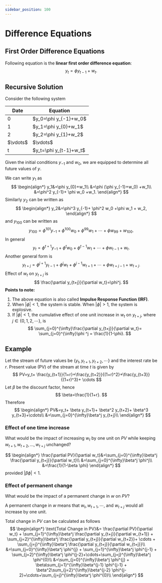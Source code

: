 ```yaml
---
sidebar_position: 100
---
```

# Difference Equations

## First Order Difference Equations

Following equation is the **linear first order difference equation**:
$$
y_t=\phi y_{t-1}+w_t.
$$

## Recursive Solution

Consider the following system

<div style={{ textAlign: 'center' }}>
    <table>
        <thead>
            <tr>
                <th>Date</th>
                <th>Equation</th>
            </tr>
        </thead>
        <tbody>
            <tr>
                <td>0</td>
                <td>$y_0=\phi y_{-1}+w_0$</td>
            </tr>
            <tr>
                <td>1</td>
                <td>$y_1=\phi y_{0}+w_1$</td>
            </tr>
            <tr>
                <td>2</td>
                <td>$y_2=\phi y_{1}+w_2$</td>
            </tr>
            <tr>
                <td>$\vdots$</td>
                <td>$\vdots$</td>
            </tr>
            <tr>
                <td>t</td>
                <td>$y_t=\phi y_{t-1}+w_t$</td>
            </tr>
        </tbody>
    </table>
</div>

Given the initial conditions $y_{-1}$ and $w_0$, we are equipped to determine all future values of $y$.

We can write $y_1$ as 
$$
\begin{align*}
y_1&=\phi y_{0}+w_1\\
&=\phi (\phi y_{-1}+w_0) +w_1\\
&=\phi^2 y_{-1}+ \phi w_0 +w_1.
\end{align*}
$$
Similarly $y_2$ can be written as
$$
\begin{align*}
y_2&=\phi^3 y_{-1}+ \phi^2 w_0 +\phi w_1 + w_2,
\end{align*}
$$
and $y_{100}$ can be written as
$$
y_{100}=\phi^{101}y_{-1}+\phi^{100}w_0 + \phi^{99}w_1 + \cdots+\phi w_{99}+w_{100}.
$$
In general
$$
y_{t}=\phi^{t+1}y_{-1}+\phi^{t}w_0 + \phi^{t-1}w_1 + \cdots+\phi w_{t-1}+w_{t}.
$$
Another general form is
$$
y_{t+j}=\phi^{j+1}y_{t-1}+\phi^{j}w_t + \phi^{j-1}w_{t+1} + \cdots+\phi w_{t+j-1}+w_{t+j}.
$$
Effect of $w_t$ on $y_{t+j}$ is 
$$
\frac{\partial y_{t+j}}{\partial w_t}=\phi^j.
$$
**Points to note:**
1. The above equation is also called **Impulse Response Function (IRF)**.
2. When $|\phi|<1$, the system is stable. When $|\phi|>1$, the system is explosive.
3. If $|\phi|<1$, the cumulative effect of one unit increase in $w_t$ on $y_{t+j}$, where $j \in \{0,1,2,\cdots\}$, is
$$
\sum_{j=0}^{\infty}\frac{\partial y_{t+j}}{\partial w_t}= \sum_{j=0}^{\infty}\phi ^j = \frac{1}{1-\phi}.
$$

## Example

Let the stream of future values be $\{y_t,y_{t+1},y_{t+2},\cdots\}$ and the interest rate be $r$. Present value (PV) of the stream at time $t$ is given by
$$
PV=y_t+ \frac{y_{t+1}}{1+r}+\frac{y_{t+2}}{(1+r)^2}+\frac{y_{t+3}}{(1+r)^3}+ \cdots
$$
Let $\beta$ be the discount factor, hence
$$
\beta=\frac{1}{1+r}.
$$
Therefore
$$
\begin{align*}
    PV&=y_t+ \beta y_{t+1}+ \beta^2 y_{t+2}+ \beta^3 y_{t+3}+\cdots\\
    &=\sum_{j=0}^{\infty}\beta^j y_{t+j}\\
\end{align*}
$$

### Effect of one time increase

What would be the impact of increasing $w_t$ by one unit on $PV$ while keeping $w_{t+1}, w_{t+2}, \ldots, w_{t+j}$ unchanged?

$$
\begin{align*}
    \frac{\partial PV}{\partial w_t}&=\sum_{j=0}^{\infty}\beta^j \frac{\partial y_{t+j}}{\partial w_t}\\
    &=\sum_{j=0}^{\infty}\beta^j \phi^j\\
    &=\frac{1}{1-\beta \phi}
\end{align*}
$$
provided $|\beta \phi|<1$.

### Effect of permanent change

What would be the impact of a permanent change in $w$ on $PV$?

A permanent change in $w$ means that $w_t, w_{t+1}, \cdots ,$ and $w_{t+j}$ would all increase by one unit.

Total change in $PV$ can be calculated as follows
$$
\begin{align*}
    \text{Total Change in PV}&=
    \frac{\partial PV}{\partial w_t} + \sum_{j=1}^{\infty}\beta^j \frac{\partial y_{t+j}}{\partial w_{t+1}} + \sum_{j=2}^{\infty}\beta^j \frac{\partial y_{t+j}}{\partial w_{t+2}}+ \cdots + \sum_{j=j}^{\infty}\beta^j \frac{\partial y_{t+j}}{\partial w_{t+j}}\\
    &=\sum_{j=0}^{\infty}\beta^j \phi^{j} + \sum_{j=1}^{\infty}\beta^j \phi^{j-1} + \sum_{j=2}^{\infty}\beta^j \phi^{j-2}+\cdots+\sum_{j=j}^{\infty}\beta^j \phi^{0}\\
    &=\sum_{j=0}^{\infty}\beta^j \phi^{j} + \beta\sum_{j=1}^{\infty}\beta^{j-1} \phi^{j-1} + \beta^2\sum_{j=2}^{\infty}\beta^{j-2} \phi^{j-2}+\cdots+\sum_{j=j}^{\infty}\beta^j \phi^{0}\\
\end{align*}
$$